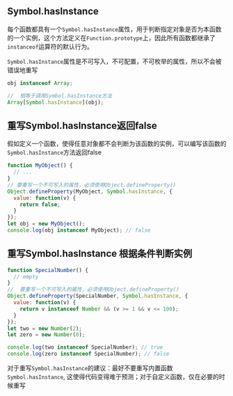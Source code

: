 
## Symbol.hasInstance
每个函数都具有一个`Symbol.hasInstance`属性，用于判断指定对象是否为本函数的一个实例，这个方法定义在`Function.prototype`上，因此所有函数都继承了`instanceof`运算符的默认行为。

`Symbol.hasInstance`属性是不可写入，不可配置，不可枚举的属性，所以不会被错误地重写

```js
obj instanceof Array;

//  相等于调用Symbol.hasInstance方法
Array[Symbol.hasInstance](obj);
```

## 重写Symbol.hasInstance返回false
假如定义一个函数，使得任意对象都不会判断为该函数的实例，可以编写该函数的`Symbol.hasInstance`方法返回false
```js
function MyObject() {
  // ...
}
// 要重写一个不可写入的属性，必须使用Object.defineProperty()
Object.defineProperty(MyObject, Symbol.hasInstance, {
  value: function(v) {
    return false;
  }
});
let obj = new MyObject();
console.log(obj instanceof MyObject); // false
```

## 重写Symbol.hasInstance 根据条件判断实例
```js
function SpecialNumber() {
  // empty
}
//  要重写一个不可写入的属性，必须使用Object.defineProperty()
Object.defineProperty(SpecialNumber, Symbol.hasInstance, {
  value: function(v) {
    return v instanceof Number && (v >= 1 && v <= 100);
  }
});
let two = new Number(2);
let zero = new Number(0);

console.log(two instanceof SpecialNumber); // true
console.log(zero instanceof SpecialNumber); // false
```

对于重写`Symbol.hasInstance`的建议：最好不要重写内置函数`Symbol.hasInstance`, 这使得代码变得难于预测；对于自定义函数，仅在必要的时候重写